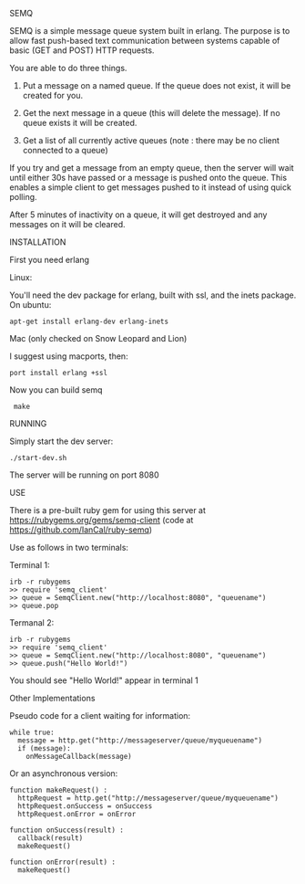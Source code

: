 SEMQ

SEMQ is a simple message queue system built in erlang. The purpose is to allow fast push-based text communication between systems capable of basic (GET and POST) HTTP requests.

You are able to do three things.


1) Put a message on a named queue. If the queue does not exist, it will be created for you.

2) Get the next message in a queue (this will delete the message). If no queue exists it will be created.

3) Get a list of all currently active queues (note : there may be no client connected to a queue)

If you try and get a message from an empty queue, then the server will wait until either 30s have passed or a message is pushed onto the queue. This enables a simple client to get messages pushed to it instead of using quick polling.

After 5 minutes of inactivity on a queue, it will get destroyed and any messages on it will be cleared. 

INSTALLATION

First you need erlang

Linux:

You'll need the dev package for erlang, built with ssl, and the inets package. On ubuntu:

    apt-get install erlang-dev erlang-inets

Mac (only checked on Snow Leopard and Lion)

I suggest using macports, then:

    port install erlang +ssl


Now you can build semq

     make


RUNNING

Simply start the dev server:

    ./start-dev.sh

The server will be running on port 8080


USE

There is a pre-built ruby gem for using this server at https://rubygems.org/gems/semq-client (code at https://github.com/IanCal/ruby-semq)

Use as follows in two terminals:

Terminal 1:

    irb -r rubygems
    >> require 'semq_client'
    >> queue = SemqClient.new("http://localhost:8080", "queuename")
    >> queue.pop

Termanal 2:

    irb -r rubygems
    >> require 'semq_client'
    >> queue = SemqClient.new("http://localhost:8080", "queuename")
    >> queue.push("Hello World!")

You should see "Hello World!" appear in terminal 1

Other Implementations

Pseudo code for a client waiting for information:

    while true:
      message = http.get("http://messageserver/queue/myqueuename")
      if (message):
        onMessageCallback(message)

Or an asynchronous version:

    function makeRequest() :
      httpRequest = http.get("http://messageserver/queue/myqueuename") 
      httpRequest.onSuccess = onSuccess
      httpRequest.onError = onError
    
    function onSuccess(result) :
      callback(result)
      makeRequest()
    
    function onError(result) :
      makeRequest()
